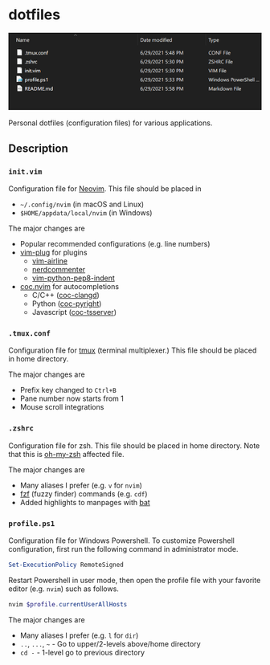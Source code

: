 # **dotfiles**

![dotfiles](dotfiles.png)

Personal dotfiles (configuration files) for various applications.

## **Description**

### `init.vim` 

Configuration file for [Neovim](https://neovim.io/). This file should be placed in
- `~/.config/nvim` (in macOS and Linux)
- `$HOME/appdata/local/nvim` (in Windows)

The major changes are
- Popular recommended configurations (e.g. line numbers)
- [vim-plug](https://github.com/junegunn/vim-plug) for plugins
    - [vim-airline](https://github.com/vim-airline/vim-airline)
    - [nerdcommenter](https://github.com/preservim/nerdcommenter)
    - [vim-python-pep8-indent](https://github.com/Vimjas/vim-python-pep8-indent)
- [coc.nvim](https://github.com/neoclide/coc.nvim) for autocompletions
    - C/C++ ([coc-clangd](https://github.com/clangd/coc-clangd))
    - Python ([coc-pyright](https://github.com/fannheyward/coc-pyright))
    - Javascript ([coc-tsserver](https://github.com/neoclide/coc-tsserver))

### `.tmux.conf`

Configuration file for [tmux](https://github.com/tmux/tmux/wiki) (terminal multiplexer.) This file should be placed in home directory.

The major changes are
- Prefix key changed to `Ctrl+B`
- Pane number now starts from 1
- Mouse scroll integrations

### `.zshrc`

Configuration file for zsh. This file should be placed in home directory. Note that this is [oh-my-zsh](https://github.com/ohmyzsh/ohmyzsh) affected file.

The major changes are
- Many aliases I prefer (e.g. `v` for `nvim`)
- [fzf](https://github.com/junegunn/fzf) (fuzzy finder) commands (e.g. `cdf`)
- Added highlights to manpages with [bat](https://github.com/sharkdp/bat)

### `profile.ps1`

Configuration file for Windows Powershell. To customize Powershell configuration, first run the following command in administrator mode.

```ps1
Set-ExecutionPolicy RemoteSigned
```

Restart Powershell in user mode, then open the profile file with your favorite editor (e.g. `nvim`) such as follows.

```ps1
nvim $profile.currentUserAllHosts
```

The major changes are

- Many aliases I prefer (e.g. `l` for `dir`)
- `..`, `...`, `~` - Go to upper/2-levels above/home directory
- `cd -` - 1-level go to previous directory